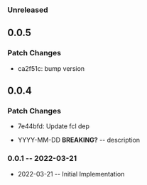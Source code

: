 ### Unreleased

## 0.0.5

### Patch Changes

- ca2f51c: bump version

## 0.0.4

### Patch Changes

- 7e44bfd: Update fcl dep

- YYYY-MM-DD **BREAKING?** -- description

### 0.0.1 -- 2022-03-21

- 2022-03-21 -- Initial Implementation
